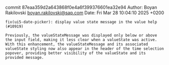 commit 87eaa359d2a643868f0e4a6f399376601ea32e94
Author: Boyan Rakilovski <boyan.rakilovski@sap.com>
Date:   Fri Mar 28 10:04:10 2025 +0200

    fix(ui5-date-picker): display value state message in the value help (#10919)
    
    Previously, the valueStateMessage was displayed only below or above the input field, making it less clear when a valueState was active. With this enhancement, the valueStateMessage and its associated valueState styling now also appear in the header of the time selection popover, providing better visibility of the valueState and its provided message.
